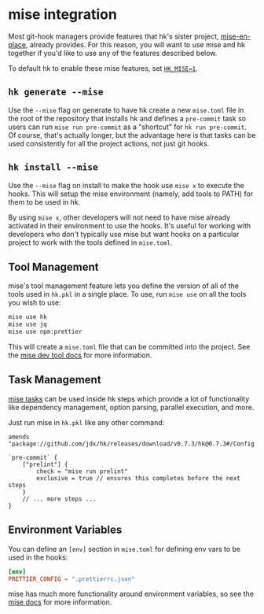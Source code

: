 # mise integration

Most git-hook managers provide features that hk's sister project, [mise-en-place](https://github.com/jdx/mise), already provides. For this reason, you will want to use mise and hk together if you'd like
to use any of the features described below.

To default hk to enable these mise features, set [`HK_MISE=1`](/configuration#hk-mise).

## `hk generate --mise`

Use the `--mise` flag on generate to have hk create a new `mise.toml`
file in the root of the repository that installs hk and defines a `pre-commit` task so users can run `mise run pre-commit` as a "shortcut" for `hk run pre-commit`. Of course, that's actually longer, but the advantage here is that tasks can be used consistently for all the project actions, not just git hooks.

## `hk install --mise`

Use the `--mise` flag on install to make the hook use `mise x` to execute the hooks. This will setup the mise environment (namely, add tools to PATH) for them to be used in hk.

By using `mise x`, other developers will not need to have mise already activated in their environment to use the hooks. It's useful for working
with developers who don't typically use mise but want hooks on a particular project to work with the tools defined in `mise.toml`.

## Tool Management

mise's tool management feature lets you define the version of all of the tools used in `hk.pkl` in a single place. To use, run `mise use` on
all the tools you wish to use:

```sh
mise use hk
mise use jq
mise use npm:prettier
```

This will create a `mise.toml` file that can be committed into the project. See the [mise dev tool docs](https://mise.jdx.dev/dev-tools/) for more information.

## Task Management

[mise tasks](https://mise.jdx.dev/tasks/) can be used inside hk steps
which provide a lot of functionality like dependency management, option
parsing, parallel execution, and more.

Just run mise in `hk.pkl` like any other command:

```pkl
amends "package://github.com/jdx/hk/releases/download/v0.7.3/hk@0.7.3#/Config.pkl"

`pre-commit` {
    ["prelint"] {
        check = "mise run prelint"
        exclusive = true // ensures this completes before the next steps
    }
    // ... more steps ...
}
```

## Environment Variables

You can define an `[env]` section in `mise.toml` for defining env vars to be used in the hooks:

```toml
[env]
PRETTIER_CONFIG = ".prettierrc.json"
```

mise has much more functionality around environment variables, so see the [mise docs](https://mise.jdx.dev/environments/) for more information.
